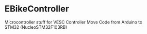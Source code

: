 # EBikeController
Microcontroller stuff for VESC Controller
Move Code from Arduino to STM32 (NucleoSTM32F103RB)

